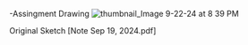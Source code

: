 
-Assingment Drawing
![thumbnail_Image 9-22-24 at 8 39 PM](https://github.com/user-attachments/assets/7a21bf31-d33a-4d07-bb13-49b52e9f5545)

Original Sketch
[Note Sep 19, 2024.pdf]
